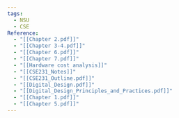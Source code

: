 ```yaml
---
tags:
  - NSU
  - CSE
Reference:
  - "[[Chapter 2.pdf]]"
  - "[[Chapter 3-4.pdf]]"
  - "[[Chapter 6.pdf]]"
  - "[[Chapter 7.pdf]]"
  - "[[Hardware cost analysis]]"
  - "[[CSE231_Notes]]"
  - "[[CSE231_Outline.pdf]]"
  - "[[Digital_Design.pdf]]"
  - "[[Digital_Design_Principles_and_Practices.pdf]]"
  - "[[Chapter 1.pdf]]"
  - "[[Chapter 5.pdf]]"
---
```

